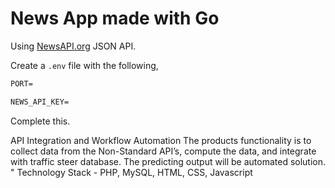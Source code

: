 # News App made with Go

Using [NewsAPI.org](https://newsapi.org/) JSON API.

Create a `.env` file with the following,

```txt
PORT=

NEWS_API_KEY=

```

Complete this.

API Integration and Workflow Automation The products functionality is to
collect data from the Non-Standard API’s, compute the data, and integrate with
traffic steer database. The predicting output will be automated solution.
" Technology Stack - PHP, MySQL, HTML, CSS, Javascript

